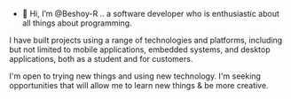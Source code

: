 - 👋 Hi, I’m @Beshoy-R .. a software developer who is enthusiastic about all things about programming.

I have built projects using a range of technologies and platforms, including but not limited to mobile applications, embedded systems, and desktop applications, 
both as a student and for customers.

I'm open to trying new things and using new technology. I'm seeking opportunities that will allow me to learn new things & be more creative.

<!---
Beshoy-R/Beshoy-R is a ✨ special ✨ repository because its `README.md` (this file) appears on your GitHub profile.
You can click the Preview link to take a look at your changes.
--->

